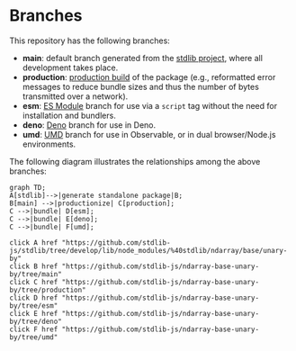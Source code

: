 <!--

@license Apache-2.0

Copyright (c) 2022 The Stdlib Authors.

Licensed under the Apache License, Version 2.0 (the "License");
you may not use this file except in compliance with the License.
You may obtain a copy of the License at

    http://www.apache.org/licenses/LICENSE-2.0

Unless required by applicable law or agreed to in writing, software
distributed under the License is distributed on an "AS IS" BASIS,
WITHOUT WARRANTIES OR CONDITIONS OF ANY KIND, either express or implied.
See the License for the specific language governing permissions and
limitations under the License.

-->

# Branches

This repository has the following branches:

-   **main**: default branch generated from the [stdlib project][stdlib-url], where all development takes place.
-   **production**: [production build][production-url] of the package (e.g., reformatted error messages to reduce bundle sizes and thus the number of bytes transmitted over a network).
-   **esm**: [ES Module][esm-url] branch for use via a `script` tag without the need for installation and bundlers.
-   **deno**: [Deno][deno-url] branch for use in Deno.
-   **umd**: [UMD][umd-url] branch for use in Observable, or in dual browser/Node.js environments.

The following diagram illustrates the relationships among the above branches:

```mermaid
graph TD;
A[stdlib]-->|generate standalone package|B;
B[main] -->|productionize| C[production];
C -->|bundle| D[esm];
C -->|bundle| E[deno];
C -->|bundle| F[umd];

click A href "https://github.com/stdlib-js/stdlib/tree/develop/lib/node_modules/%40stdlib/ndarray/base/unary-by"
click B href "https://github.com/stdlib-js/ndarray-base-unary-by/tree/main"
click C href "https://github.com/stdlib-js/ndarray-base-unary-by/tree/production"
click D href "https://github.com/stdlib-js/ndarray-base-unary-by/tree/esm"
click E href "https://github.com/stdlib-js/ndarray-base-unary-by/tree/deno"
click F href "https://github.com/stdlib-js/ndarray-base-unary-by/tree/umd"
```

[stdlib-url]: https://github.com/stdlib-js/stdlib/tree/develop/lib/node_modules/%40stdlib/ndarray/base/unary-by
[production-url]: https://github.com/stdlib-js/ndarray-base-unary-by/tree/production
[deno-url]: https://github.com/stdlib-js/ndarray-base-unary-by/tree/deno
[umd-url]: https://github.com/stdlib-js/ndarray-base-unary-by/tree/umd
[esm-url]: https://github.com/stdlib-js/ndarray-base-unary-by/tree/esm